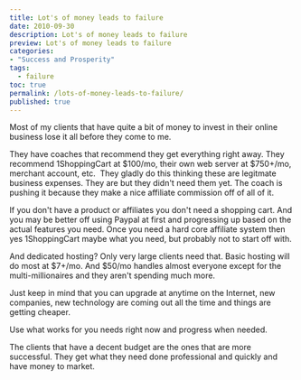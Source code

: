 ```yaml
---
title: Lot's of money leads to failure
date: 2010-09-30
description: Lot's of money leads to failure
preview: Lot's of money leads to failure
categories:
- "Success and Prosperity"
tags:
  - failure
toc: true
permalink: /lots-of-money-leads-to-failure/
published: true
---
```

Most of my clients that have quite a bit of money to invest in their online business lose it all before they come to me.

They have coaches that recommend they get everything right away. They recommend 1ShoppingCart at $100/mo, their own web server at $750+/mo, merchant account, etc.  They gladly do this thinking these are legitmate business expenses. They are but they didn't need them yet. The coach is pushing it because they make a nice affiliate commission off of all of it.

If you don't have a product or affiliates you don't need a shopping cart. And you may be better off using Paypal at first and progressing up based on the actual features you need. Once you need a hard core affiliate system then yes 1ShoppingCart maybe what you need, but probably not to start off with.

And dedicated hosting? Only very large clients need that. Basic hosting will do most at $7+/mo. And $50/mo handles almost everyone except for the multi-millionaires and they aren't spending much more.

Just keep in mind that you can upgrade at anytime on the Internet, new companies, new technology are coming out all the time and things are getting cheaper.

Use what works for you needs right now and progress when needed.

The clients that have a decent budget are the ones that are more successful. They get what they need done professional and quickly and have money to market.
